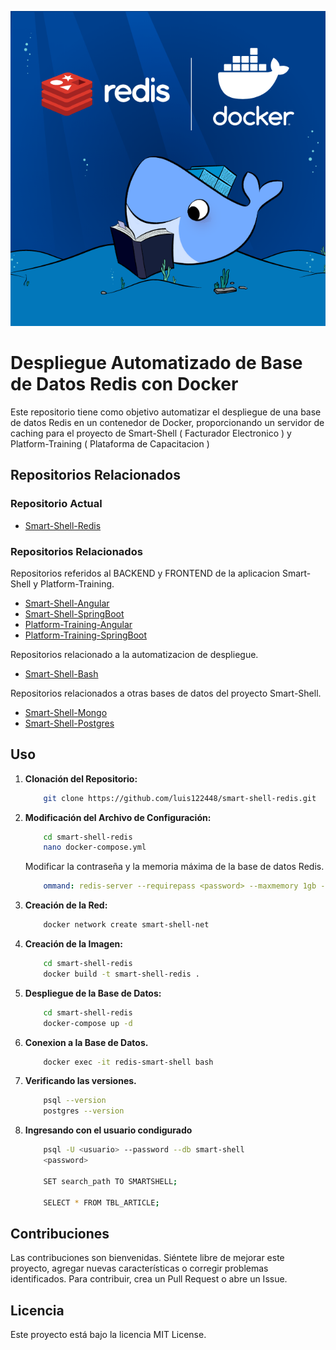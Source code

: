 ![Logo del Projecto](./resources/logo.png)

# Despliegue Automatizado de Base de Datos Redis con Docker

Este repositorio tiene como objetivo automatizar el despliegue de una base de datos Redis en un contenedor de Docker, proporcionando un servidor de caching para el proyecto de Smart-Shell ( Facturador Electronico ) y Platform-Training ( Plataforma de Capacitacion )
  
## Repositorios Relacionados

### Repositorio Actual
- [Smart-Shell-Redis](https://github.com/luis122448/smart-shell-redis)

### Repositorios Relacionados

Repositorios referidos al BACKEND y FRONTEND de la aplicacion Smart-Shell y Platform-Training.
- [Smart-Shell-Angular](https://github.com/luis122448/smart-shell-angular)
- [Smart-Shell-SpringBoot](https://github.com/luis122448/smart-shell-springboot)
- [Platform-Training-Angular](https://github.com/luis122448/platform-training-angular)
- [Platform-Training-SpringBoot](https://github.com/luis122448/platform-training-springboot)

Repositorios relacionado a la automatizacion de despliegue.
- [Smart-Shell-Bash](https://github.com/luis122448/smart-shell-bash)

Repositorios relacionados a otras bases de datos del proyecto Smart-Shell.
- [Smart-Shell-Mongo](https://github.com/luis122448/smart-shell-mongo)
- [Smart-Shell-Postgres](https://github.com/luis122448/smart-shell-postgres)

## Uso

1. **Clonación del Repositorio:**
    ```bash
        git clone https://github.com/luis122448/smart-shell-redis.git
    ```

2. **Modificación del Archivo de Configuración:**
    ```bash
        cd smart-shell-redis
        nano docker-compose.yml
    ```
    Modificar la contraseña y la memoria máxima de la base de datos Redis.
    ```yml
        ommand: redis-server --requirepass <password> --maxmemory 1gb --maxmemory-policy volatile-lru
    ```

3. **Creación de la Red:**
    ```bash
        docker network create smart-shell-net
    ```

4. **Creación de la Imagen:**
    ```bash
        cd smart-shell-redis
        docker build -t smart-shell-redis .
    ```

5. **Despliegue de la Base de Datos:**
    ```bash
        cd smart-shell-redis
        docker-compose up -d
    ```

6. **Conexion a la Base de Datos.**
    ```bash
        docker exec -it redis-smart-shell bash
    ```

7. **Verificando las versiones.**
    ```bash
        psql --version
        postgres --version
    ```

8. **Ingresando con el usuario condigurado**
    ```bash
        psql -U <usuario> --password --db smart-shell
        <password>

        SET search_path TO SMARTSHELL;

        SELECT * FROM TBL_ARTICLE;
    ```

## Contribuciones
Las contribuciones son bienvenidas. Siéntete libre de mejorar este proyecto, agregar nuevas características o corregir problemas identificados. Para contribuir, crea un Pull Request o abre un Issue.

## Licencia
Este proyecto está bajo la licencia MIT License.